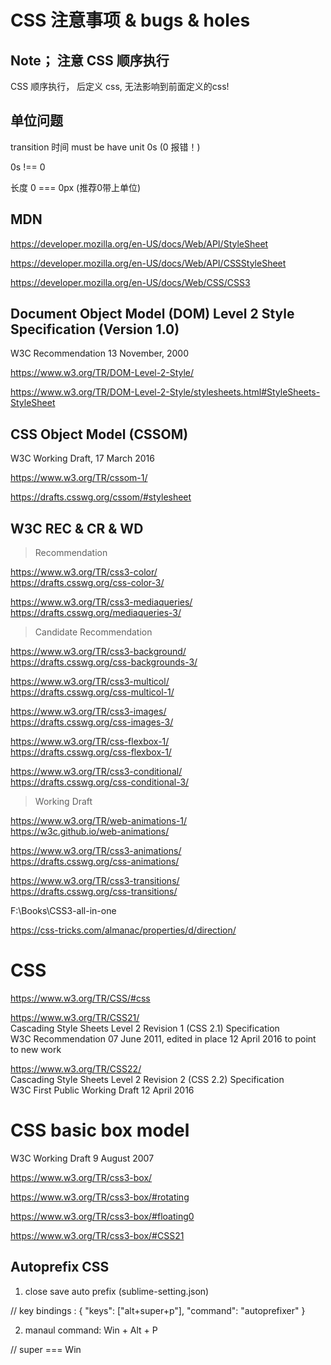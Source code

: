 # CSS 注意事项 & bugs & holes  

## Note； 注意 CSS 顺序执行  
CSS 顺序执行， 后定义 css, 无法影响到前面定义的css!  


## 单位问题  

transition 时间 must be have unit 0s (0 报错！)

0s !== 0

长度 0 === 0px (推荐0带上单位)



## MDN 

https://developer.mozilla.org/en-US/docs/Web/API/StyleSheet  

https://developer.mozilla.org/en-US/docs/Web/API/CSSStyleSheet  

https://developer.mozilla.org/en-US/docs/Web/CSS/CSS3  



## Document Object Model (DOM) Level 2 Style Specification (Version 1.0)

W3C Recommendation 13 November, 2000  

https://www.w3.org/TR/DOM-Level-2-Style/  

https://www.w3.org/TR/DOM-Level-2-Style/stylesheets.html#StyleSheets-StyleSheet  


## CSS Object Model (CSSOM)  

W3C Working Draft, 17 March 2016  


https://www.w3.org/TR/cssom-1/  

https://drafts.csswg.org/cssom/#stylesheet  


## W3C REC & CR & WD  

> Recommendation  

https://www.w3.org/TR/css3-color/  
https://drafts.csswg.org/css-color-3/  

https://www.w3.org/TR/css3-mediaqueries/  
https://drafts.csswg.org/mediaqueries-3/  


> Candidate Recommendation  


https://www.w3.org/TR/css3-background/  
https://drafts.csswg.org/css-backgrounds-3/  

https://www.w3.org/TR/css3-multicol/  
https://drafts.csswg.org/css-multicol-1/  

https://www.w3.org/TR/css3-images/  
https://drafts.csswg.org/css-images-3/  

https://www.w3.org/TR/css-flexbox-1/  
https://drafts.csswg.org/css-flexbox-1/  

https://www.w3.org/TR/css3-conditional/  
https://drafts.csswg.org/css-conditional-3/  


> Working Draft

https://www.w3.org/TR/web-animations-1/  
https://w3c.github.io/web-animations/  

https://www.w3.org/TR/css3-animations/  
https://drafts.csswg.org/css-animations/  

https://www.w3.org/TR/css3-transitions/  
https://drafts.csswg.org/css-transitions/  





F:\Books\CSS3-all-in-one  




https://css-tricks.com/almanac/properties/d/direction/




# CSS  
https://www.w3.org/TR/CSS/#css  

https://www.w3.org/TR/CSS21/  
Cascading Style Sheets Level 2 Revision 1 (CSS 2.1) Specification  
W3C Recommendation 07 June 2011, edited in place 12 April 2016 to point to new work

https://www.w3.org/TR/CSS22/  
Cascading Style Sheets Level 2 Revision 2 (CSS 2.2) Specification  
W3C First Public Working Draft 12 April 2016



# CSS basic box model  

W3C Working Draft 9 August 2007

https://www.w3.org/TR/css3-box/  

https://www.w3.org/TR/css3-box/#rotating  

https://www.w3.org/TR/css3-box/#floating0  


https://www.w3.org/TR/css3-box/#CSS21  







## Autoprefix CSS  

1. close save auto prefix (sublime-setting.json)

// key bindings : { "keys": ["alt+super+p"], "command": "autoprefixer" }

2. manaul command: Win + Alt + P

// super === Win 




















